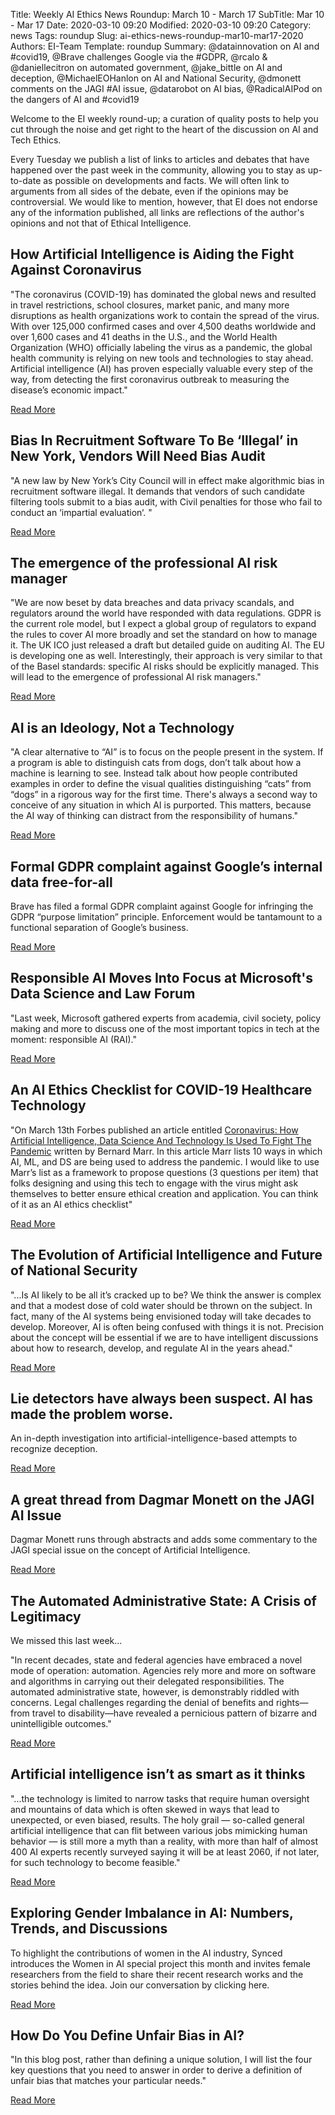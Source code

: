 Title: Weekly AI Ethics News Roundup: March 10 - March 17
SubTitle: Mar 10 - Mar 17
Date: 2020-03-10 09:20
Modified: 2020-03-10 09:20
Category: news
Tags: roundup
Slug: ai-ethics-news-roundup-mar10-mar17-2020
Authors: EI-Team
Template: roundup
Summary: @datainnovation on AI and #covid19, @Brave challenges Google via the #GDPR, @rcalo & @daniellecitron on automated government, @jake_bittle on AI and deception, @MichaelEOHanlon on AI and National Security, @dmonett comments on the JAGI #AI issue, @datarobot on AI bias, @RadicalAIPod on the dangers of AI and #covid19

Welcome to the EI weekly round-up; a curation of quality posts to help you cut through the noise and get right to the heart of the discussion on AI and Tech Ethics.

Every Tuesday we publish a list of links to articles and debates that have happened over the past week in the community, allowing you to stay as up-to-date as possible on developments and facts. We will often link to arguments from all sides of the debate, even if the opinions may be controversial. We would like to mention, however, that EI does not endorse any of the information published, all links are reflections of the author's opinions and not that of Ethical Intelligence.


## How Artificial Intelligence is Aiding the Fight Against Coronavirus

"The coronavirus (COVID-19) has dominated the global news and resulted in travel restrictions, school closures, market panic, and many more disruptions as health organizations work to contain the spread of the virus. With over 125,000 confirmed cases and over 4,500 deaths worldwide and over 1,600 cases and 41 deaths in the U.S., and the World Health Organization (WHO) officially labeling the virus as a pandemic, the global health community is relying on new tools and technologies to stay ahead. Artificial intelligence (AI) has proven especially valuable every step of the way, from detecting the first coronavirus outbreak to measuring the disease’s economic impact."

<a class="readmore" href="https://www.datainnovation.org/2020/03/how-artificial-intelligence-is-aiding-the-fight-against-coronavirus/">Read More</a>



## Bias In Recruitment Software To Be ‘Illegal’ in New York, Vendors Will Need Bias Audit

"A new law by New York’s City Council will in effect make algorithmic bias in recruitment software illegal. It demands that vendors of such candidate filtering tools submit to a bias audit, with Civil penalties for those who fail to conduct an ‘impartial evaluation‘. "

<a class="readmore" href="https://www.artificiallawyer.com/2020/03/12/bias-in-recruitment-software-to-be-illegal-in-new-york-vendors-will-need-bias-audit/">Read More</a>

## The emergence of the professional AI risk manager

"We are now beset by data breaches and data privacy scandals, and regulators around the world have responded with data regulations. GDPR is the current role model, but I expect a global group of regulators to expand the rules to cover AI more broadly and set the standard on how to manage it. The UK ICO just released a draft but detailed guide on auditing AI. The EU is developing one as well. Interestingly, their approach is very similar to that of the Basel standards: specific AI risks should be explicitly managed. This will lead to the emergence of professional AI risk managers."

<a class="readmore" href="https://venturebeat.com/2020/03/14/the-emergence-of-the-professional-ai-risk-manager/">Read More</a>


## AI is an Ideology, Not a Technology

"A clear alternative to “AI” is to focus on the people present in the system. If a program is able to distinguish cats from dogs, don’t talk about how a machine is learning to see. Instead talk about how people contributed examples in order to define the visual qualities distinguishing “cats” from “dogs” in a rigorous way for the first time. There's always a second way to conceive of any situation in which AI is purported. This matters, because the AI way of thinking can distract from the responsibility of humans."

<a class="readmore" href="https://www.wired.com/story/opinion-ai-is-an-ideology-not-a-technology/">Read More</a>


## Formal GDPR complaint against Google’s internal data free-for-all

Brave has filed a formal GDPR complaint against Google for infringing the GDPR “purpose limitation” principle. Enforcement would be tantamount to a functional separation of Google’s business. 

<a class="readmore" href="https://brave.com/google-internal-data-free-for-all/">Read More</a>




## Responsible AI Moves Into Focus at Microsoft's Data Science and Law Forum

"Last week, Microsoft gathered experts from academia, civil society, policy making and more to discuss one of the most important topics in tech at the moment: responsible AI (RAI)."

<a class="readmore" href="https://www.cmswire.com/information-management/responsible-ai-moves-into-focus-at-microsofts-data-science-and-law-forum/">Read More</a>



## An AI Ethics Checklist for COVID-19 Healthcare Technology


 "On March 13th Forbes published an article entitled [Coronavirus: How Artificial Intelligence, Data Science And Technology Is Used To Fight The Pandemic](https://www.forbes.com/sites/bernardmarr/2020/03/13/coronavirus-how-artificial-intelligence-data-science-and-technology-is-used-to-fight-the-pandemic/#43242df45f5f) written by Bernard Marr. In this article Marr lists 10 ways in which AI, ML, and DS are being used to address the pandemic. I would like to use Marr’s list as a framework to propose questions (3 questions per item) that folks designing and using this tech to engage with the virus might ask themselves to better ensure ethical creation and application. You can think of it as an AI ethics checklist"


<a class="readmore" href="https://www.radicalai.org/blog/an-ai-ethics-checklist-for-covid-19-healthcare-technology">Read More</a>



## The Evolution of Artificial Intelligence and Future of National Security

"...Is AI likely to be all it’s cracked up to be? We think the answer is complex and that a modest dose of cold water should be thrown on the subject. In fact, many of the AI systems being envisioned today will take decades to develop. Moreover, AI is often being confused with things it is not. Precision about the concept will be essential if we are to have intelligent discussions about how to research, develop, and regulate AI in the years ahead."

<a class="readmore" href="https://nationalinterest.org/feature/evolution-artificial-intelligence-and-future-national-security-133032">Read More</a>


## Lie detectors have always been suspect. AI has made the problem worse.

An in-depth investigation into artificial-intelligence-based attempts to recognize deception.

<a class="readmore" href="https://www.technologyreview.com/s/615336/ai-lie-detectors-polygraph-silent-talker-iborderctrl-converus-neuroid/">Read More</a>



## A great thread from Dagmar Monett on the JAGI AI Issue

Dagmar Monett runs through abstracts and adds some commentary to the JAGI special issue on the concept of Artificial Intelligence. 

<a class="readmore" href="https://twitter.com/dmonett/status/1238791188565630977">Read More</a>

## The Automated Administrative State: A Crisis of Legitimacy

We missed this last week... 

"In recent decades, state and federal agencies have embraced a novel mode of operation: automation. Agencies rely more and more on software and algorithms in carrying out their delegated responsibilities. The automated administrative state, however, is demonstrably riddled with concerns. Legal challenges regarding the denial of benefits and rights—from travel to disability—have revealed a pernicious pattern of bizarre and unintelligible outcomes."

<a class="readmore" href="https://papers.ssrn.com/sol3/papers.cfm?abstract_id=3553590">Read More</a>

## Artificial intelligence isn’t as smart as it thinks

"...the technology is limited to narrow tasks that require human oversight and mountains of data which is often skewed in ways that lead to unexpected, or even biased, results. The holy grail — so-called general artificial intelligence that can flit between various jobs mimicking human behavior — is still more a myth than a reality, with more than half of almost 400 AI experts recently surveyed saying it will be at least 2060, if not later, for such technology to become feasible."

<a class="readmore" href="http://www.politico.eu/article/artificial-intelligence-drawbacks-isnt-as-smart-as-it-thinks">Read More</a>

## Exploring Gender Imbalance in AI: Numbers, Trends, and Discussions

To highlight the contributions of women in the AI industry, Synced introduces the Women in AI special project this month and invites female researchers from the field to share their recent research works and the stories behind the idea. Join our conversation by clicking here.

<a class="readmore" href="https://medium.com/syncedreview/exploring-gender-imbalance-in-ai-numbers-trends-and-discussions-33096879bd54?_branch_match_id=768431107131880217">Read More</a>

## How Do You Define Unfair Bias in AI?

"In this blog post, rather than defining a unique solution, I will list the four key questions that you need to answer in order to derive a definition of unfair bias that matches your particular needs."

<a class="readmore" href="https://blog.datarobot.com/how-do-you-define-unfair-bias-in-ai">Read More</a>